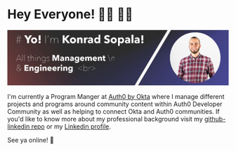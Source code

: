 # Hey Everyone! 🤜🏼 🤛🏻

![](https://github.com/konradsopala/konradsopala/blob/master/GitHubBanner.png)

I'm currently a Program Manger at [Auth0 by Okta](https://auth0.com/) where I manage different projects and programs around community content within Auth0 Developer Community as well as helping to connect Okta and Auth0 communities. If you'd like to know more about my professional background visit my [github-linkedin repo](https://github.com/konradsopala/github-linkedin) or my [Linkedin profile](https://www.linkedin.com/in/konradsopala/).

See ya online! 🐥
